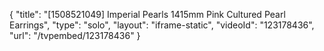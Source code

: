 {
    "title": "[1508521049] Imperial Pearls 1415mm Pink Cultured Pearl Earrings",
    "type": "solo",
    "layout": "iframe-static",
    "videoId": "123178436",
    "url": "\/tvpembed\/123178436"
}